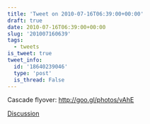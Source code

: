 ```yaml
---
title: 'Tweet on 2010-07-16T06:39:00+00:00'
draft: true
date: 2010-07-16T06:39:00+00:00
slug: '201007160639'
tags:
  - tweets
is_tweet: true
tweet_info:
  id: '18640239046'
  type: 'post'
  is_thread: False
---
```




Cascade flyover: http://goo.gl/photos/vAhE

[Discussion](https://x.com/sytelus/status/18640239046)
